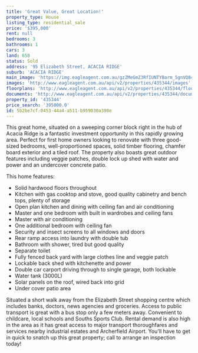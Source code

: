 ```yaml
---
title: 'Great Value, Great Location!'
property_type: House
listing_type: residential_sale
price: '$395,000'
rent: null
bedrooms: 3
bathrooms: 1
cars: 3
land: 658
status: Sold
address: '95 Elizabeth Street, ACACIA RIDGE'
suburb: 'ACACIA RIDGE'
main_image: 'https://img.eagleagent.com.au/gzZMeGmZ3RfIUNTYBarm_5gnVQ8=/1280x854/smart/https://s3-us-west-2.amazonaws.com/eagleagent-orig/images/6823410/121094706-image-M.jpg'
images: 'http://www.eagleagent.com.au/api/v2/properties/435344/images'
floorplans: 'http://www.eagleagent.com.au/api/v2/properties/435344/floorplans'
documents: 'http://www.eagleagent.com.au/api/v2/properties/435344/documents'
property_id: '435344'
price_search: '395000.0'
id: 5b2be7cf-0453-44a4-a511-b959030a398e
---
```

This great home, situated on a sweeping corner block right in the hub of Acacia Ridge is a fantastic investment opportunity in this rapidly growing area. Perfect for first home owners looking to renovate with three good-sized bedrooms, well-proportioned spaces, solid timber flooring, chamfer board exterior and a tiled roof. The property also boasts great outdoor features including veggie patches, double lock up shed with water and power and an undercover concrete patio.

This home features:

*  Solid hardwood floors throughout
*  Kitchen with gas cooktop and stove, good quality cabinetry and bench tops, plenty of storage
*  Open plan kitchen and dining with ceiling fan and air conditioning
*  Master and one bedroom with built in wardrobes and ceiling fans
*  Master with air conditioning
*  One additional bedroom with ceiling fan
*  Security and insect screens to all windows and doors
*  Rear ramp access into laundry with double tub
*  Bathroom with shower, tired but good quality
*  Separate toilet
*  Fully fenced back yard with large clothes line and veggie patch
*  Lockable back shed with kitchenette and power
*  Double car carport driving through to single garage, both lockable
*  Water tank (3000L)
*  Solar panels on the roof, wired back into grid
*  Under cover patio area

Situated a short walk away from the Elizabeth Street shopping centre which includes banks, doctors, news agencies and groceries. Access to public transport is great with a bus stop only a few meters away. Convenient to childcare, local schools and Souths Sports Club. Rental demand is also high in the area as it has great access to major transport thoroughfares and services nearby industrial estates and Archerfield Airport. You'll have to get in quick to snatch up this great property; call to arrange an inspection today!